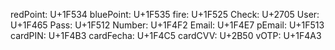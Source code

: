   redPoint: U+1F534
  bluePoint: U+1F535
  fire: U+1F525
  Check: U+2705
  User: U+1F465
  Pass: U+1F512
  Number: U+1F4F2
  Email: U+1F4E7
  pEmail: U+1F513
  cardPIN: U+1F4B3
  cardFecha: U+1F4C5
  cardCVV: U+2B50
  vOTP: U+1F4A3